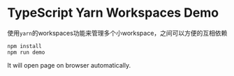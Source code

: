 TypeScript Yarn Workspaces Demo
=================================

使用`yarn`的workspaces功能来管理多个小workspace，之间可以方便的互相依赖

```
npm install
npm run demo
```

It will open page on browser automatically.
